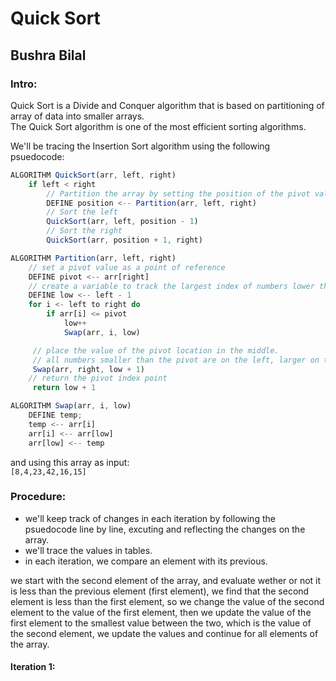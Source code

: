 # Quick Sort
## Bushra Bilal

### Intro:

Quick Sort is a Divide and Conquer algorithm that is based on partitioning of array of data into smaller arrays.  
The Quick Sort algorithm is one of the most efficient sorting algorithms.  

We'll be tracing the Insertion Sort algorithm using the following psuedocode:
```js
ALGORITHM QuickSort(arr, left, right)
    if left < right
        // Partition the array by setting the position of the pivot value 
        DEFINE position <-- Partition(arr, left, right)
        // Sort the left
        QuickSort(arr, left, position - 1)
        // Sort the right
        QuickSort(arr, position + 1, right)

ALGORITHM Partition(arr, left, right)
    // set a pivot value as a point of reference
    DEFINE pivot <-- arr[right]
    // create a variable to track the largest index of numbers lower than the defined pivot
    DEFINE low <-- left - 1
    for i <- left to right do
        if arr[i] <= pivot
            low++
            Swap(arr, i, low)

     // place the value of the pivot location in the middle.
     // all numbers smaller than the pivot are on the left, larger on the right. 
     Swap(arr, right, low + 1)
    // return the pivot index point
     return low + 1

ALGORITHM Swap(arr, i, low)
    DEFINE temp;
    temp <-- arr[i]
    arr[i] <-- arr[low]
    arr[low] <-- temp
```

and using this array as input:  
`[8,4,23,42,16,15]`

### Procedure:

- we'll keep track of changes in each iteration by following the psuedocode line by line, excuting and reflecting the changes on the array.
- we'll trace the values in tables.
- in each iteration, we compare an element with its previous.

we start with the second element of the array, and evaluate wether or not it is less than the previous element (first element), we find that the second element is less than the first element, so we change the value of the second element to the value of the first element, then we update the value of the first element to the smallest value between the two, which is the value of the second element, we update the values and continue for all elements of the array.

#### Iteration 1:

<!-- - `i = 1`
- `j = i -1 = 0`
- `temp = 4`
- `arr = [4, 8, 23, 42, 16, 15]`   -->

![]()

